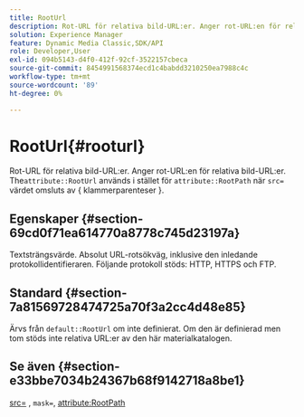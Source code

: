 ```yaml
---
title: RootUrl
description: Rot-URL för relativa bild-URL:er. Anger rot-URL:en för relativa bild-URL:er.
solution: Experience Manager
feature: Dynamic Media Classic,SDK/API
role: Developer,User
exl-id: 094b5143-d4f0-412f-92cf-3522157cbeca
source-git-commit: 8454991568374ecd1c4babdd3210250ea7988c4c
workflow-type: tm+mt
source-wordcount: '89'
ht-degree: 0%

---
```


# RootUrl{#rooturl}

Rot-URL för relativa bild-URL:er. Anger rot-URL:en för relativa bild-URL:er. The`attribute::RootUrl` används i stället för `attribute::RootPath` när `src=` värdet omsluts av { klammerparenteser }.

## Egenskaper {#section-69cd0f71ea614770a8778c745d23197a}

Textsträngsvärde. Absolut URL-rotsökväg, inklusive den inledande protokollidentifieraren. Följande protokoll stöds: HTTP, HTTPS och FTP.

## Standard {#section-7a81569728474725a70f3a2cc4d48e85}

Ärvs från `default::RootUrl` om inte definierat. Om den är definierad men tom stöds inte relativa URL:er av den här materialkatalogen.

## Se även {#section-e33bbe7034b24367b68f9142718a8be1}

[src=](../../../../../ir-api/http-protocol/image-rendering-api-ref/c-ir-http-protocol-ref/c-ir-http-protocol-command-reference/r-ir-src.md#reference-62c98abad22149d68d405ed6aaff8272) , `mask=`, [attribute:RootPath](../../../../../ir-api/material-cat/image-rendering-api-ref/c-ir-material-catalog/c-ir-attributes-reference/r-ir-rootpath.md#reference-a4d7c96b62e14fcbad1740c702f160f3)
